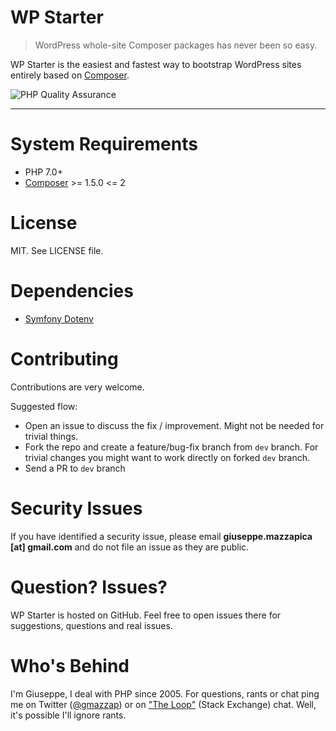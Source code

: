 WP Starter
==========

> WordPress whole-site Composer packages has never been so easy.

WP Starter is the easiest and fastest way to bootstrap WordPress sites entirely based on
[Composer](https://getcomposer.org/).

![PHP Quality Assurance](https://github.com/wecodemore/wpstarter/workflows/PHP%20Quality%20Assurance/badge.svg)

---

# System Requirements

 - PHP 7.0+
 - [Composer](https://getcomposer.org/) >= 1.5.0 <= 2

# License

MIT. See LICENSE file.

# Dependencies

 - [Symfony Dotenv](https://symfony.com/doc/3.4/components/dotenv.html)

# Contributing

Contributions are very welcome.

Suggested flow:

 - Open an issue to discuss the fix / improvement. Might not be needed for trivial things.
 - Fork the repo and create a feature/bug-fix branch from `dev` branch. For trivial changes you might want to work directly on forked `dev` branch.
 - Send a PR to `dev` branch

# Security Issues

If you have identified a security issue, please email **giuseppe.mazzapica [at] gmail.com** and do not
file an issue as they are public.

# Question? Issues?

WP Starter is hosted on GitHub. Feel free to open issues there for suggestions, questions and real issues.

# Who's Behind

I'm Giuseppe, I deal with PHP since 2005. For questions, rants or chat ping me on Twitter ([@gmazzap](https://twitter.com/gmazzap)) or on ["The Loop"](http://chat.stackexchange.com/rooms/6/the-loop) (Stack Exchange) chat. Well, it's possible I'll ignore rants.
